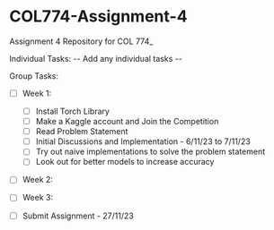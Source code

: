 # COL774-Assignment-4
Assignment 4 Repository for COL 774_

Individual Tasks:
     -- Add any individual tasks --

Group Tasks:
- [ ] Week 1:
  - [ ] Install Torch Library
  - [ ] Make a Kaggle account and Join the Competition
  - [ ] Read Problem Statement
  - [ ] Initial Discussions and Implementation - 6/11/23 to 7/11/23
  - [ ] Try out naive implementations to solve the problem statement
  - [ ] Look out for better models to increase accuracy

- [ ] Week 2:
- [ ] Week 3:

- [ ] Submit Assignment - 27/11/23

